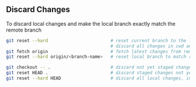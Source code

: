 ## Discard Changes

To discard local changes and make the local branch exactly match the remote branch

```zsh
git reset --hard                        # reset current branch to the latest commit and
                                        # discard all changes in cwd and index (staging)
git fetch origin                        # fetch latest changes from remote
git reset --hard origin/<branch-name>   # reset local branch to match remote branch
```

```zsh
git checkout -- .                       # discard not yet staged changes
git reset HEAD .                        # discard staged changes not yet committed
git reset --hard HEAD                   # discard all local changes, incl uncommitted & unstaged
```
